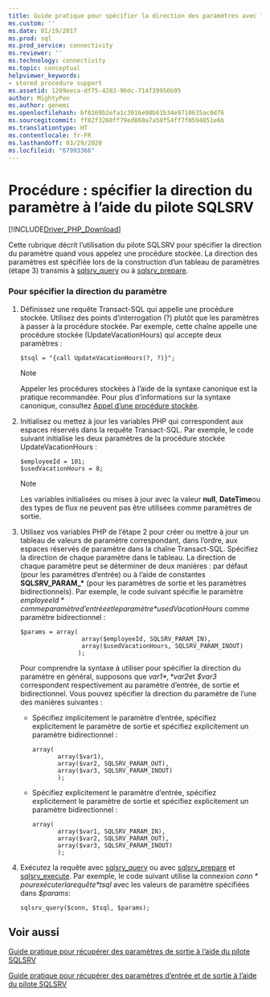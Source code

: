 ```yaml
---
title: Guide pratique pour spécifier la direction des paramètres avec le pilote SQLSRV | Microsoft Docs
ms.custom: ''
ms.date: 01/19/2017
ms.prod: sql
ms.prod_service: connectivity
ms.reviewer: ''
ms.technology: connectivity
ms.topic: conceptual
helpviewer_keywords:
- stored procedure support
ms.assetid: 1209eeca-df75-4283-96dc-714f39956b95
author: MightyPen
ms.author: genemi
ms.openlocfilehash: bf8169b2efa1c3016e98b61b34e9710635ac0d76
ms.sourcegitcommit: ff82f3260ff79ed860a7a58f54ff7f0594851e6b
ms.translationtype: HT
ms.contentlocale: fr-FR
ms.lasthandoff: 03/29/2020
ms.locfileid: "67993366"
---
```

# <a name="how-to-specify-parameter-direction-using-the-sqlsrv-driver"></a>Procédure : spécifier la direction du paramètre à l’aide du pilote SQLSRV
[!INCLUDE[Driver_PHP_Download](../../includes/driver_php_download.md)]

Cette rubrique décrit l’utilisation du pilote SQLSRV pour spécifier la direction du paramètre quand vous appelez une procédure stockée. La direction des paramètres est spécifiée lors de la construction d’un tableau de paramètres (étape 3) transmis à [sqlsrv_query](../../connect/php/sqlsrv-query.md) ou à [sqlsrv_prepare](../../connect/php/sqlsrv-prepare.md).  
  
### <a name="to-specify-parameter-direction"></a>Pour spécifier la direction du paramètre  
  
1.  Définissez une requête Transact-SQL qui appelle une procédure stockée. Utilisez des points d’interrogation (?) plutôt que les paramètres à passer à la procédure stockée. Par exemple, cette chaîne appelle une procédure stockée (UpdateVacationHours) qui accepte deux paramètres :  
  
    ```  
    $tsql = "{call UpdateVacationHours(?, ?)}";  
    ```  
  
    > [!NOTE]  
    > Appeler les procédures stockées à l’aide de la syntaxe canonique est la pratique recommandée. Pour plus d’informations sur la syntaxe canonique, consultez [Appel d’une procédure stockée](../../relational-databases/native-client-odbc-stored-procedures/calling-a-stored-procedure.md).  
  
2.  Initialisez ou mettez à jour les variables PHP qui correspondent aux espaces réservés dans la requête Transact-SQL. Par exemple, le code suivant initialise les deux paramètres de la procédure stockée UpdateVacationHours :  
  
    ```  
    $employeeId = 101;  
    $usedVacationHours = 8;  
    ```  
  
    > [!NOTE]  
    > Les variables initialisées ou mises à jour avec la valeur **null**, **DateTime**ou des types de flux ne peuvent pas être utilisées comme paramètres de sortie.  
  
3.  Utilisez vos variables PHP de l’étape 2 pour créer ou mettre à jour un tableau de valeurs de paramètre correspondant, dans l’ordre, aux espaces réservés de paramètre dans la chaîne Transact-SQL. Spécifiez la direction de chaque paramètre dans le tableau. La direction de chaque paramètre peut se déterminer de deux manières : par défaut (pour les paramètres d’entrée) ou à l’aide de constantes **SQLSRV_PARAM_\*** (pour les paramètres de sortie et les paramètres bidirectionnels). Par exemple, le code suivant spécifie le paramètre *$employeeId* comme paramètre d’entrée et le paramètre *$usedVacationHours* comme paramètre bidirectionnel :  
  
    ```  
    $params = array(  
                     array($employeeId, SQLSRV_PARAM_IN),  
                     array($usedVacationHours, SQLSRV_PARAM_INOUT)  
                    );  
    ```  
  
    Pour comprendre la syntaxe à utiliser pour spécifier la direction du paramètre en général, supposons que *$var1*, *$var2*et *$var3* correspondent respectivement au paramètre d’entrée, de sortie et bidirectionnel. Vous pouvez spécifier la direction du paramètre de l’une des manières suivantes :  
  
    -   Spécifiez implicitement le paramètre d’entrée, spécifiez explicitement le paramètre de sortie et spécifiez explicitement un paramètre bidirectionnel :  
  
        ```  
        array(   
               array($var1),  
               array($var2, SQLSRV_PARAM_OUT),  
               array($var3, SQLSRV_PARAM_INOUT)  
               );  
        ```  
  
    -   Spécifiez explicitement le paramètre d’entrée, spécifiez explicitement le paramètre de sortie et spécifiez explicitement un paramètre bidirectionnel :  
  
        ```  
        array(   
               array($var1, SQLSRV_PARAM_IN),  
               array($var2, SQLSRV_PARAM_OUT),  
               array($var3, SQLSRV_PARAM_INOUT)  
               );  
        ```  
  
4.  Exécutez la requête avec [sqlsrv_query](../../connect/php/sqlsrv-query.md) ou avec [sqlsrv_prepare](../../connect/php/sqlsrv-prepare.md) et [sqlsrv_execute](../../connect/php/sqlsrv-execute.md). Par exemple, le code suivant utilise la connexion *$conn* pour exécuter la requête *$tsql* avec les valeurs de paramètre spécifiées dans *$params*:  
  
    ```  
    sqlsrv_query($conn, $tsql, $params);  
    ```  
  
## <a name="see-also"></a>Voir aussi  
[Guide pratique pour récupérer des paramètres de sortie à l’aide du pilote SQLSRV](../../connect/php/how-to-retrieve-output-parameters-using-the-sqlsrv-driver.md)

[Guide pratique pour récupérer des paramètres d’entrée et de sortie à l’aide du pilote SQLSRV](../../connect/php/how-to-retrieve-input-and-output-parameters-using-the-sqlsrv-driver.md)  
  
